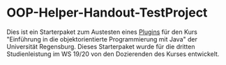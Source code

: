 # OOP-Helper-Handout-TestProject

Dies ist ein Starterpaket zum Austesten eines [Plugins](https://github.com/esolneman/OOP-Helper-Handout-Plugin) für den Kurs "Einführung in die objektorientierte Programmierung mit Java" der Universität Regensburg.
Dieses Starterpaket wurde für die dritten Studienleistung im WS 19/20 von den Dozierenden des Kurses entwickelt.
